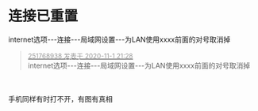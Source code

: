 # 连接已重置


internet选项---连接---局域网设置---为LAN使用xxxx前面的对号取消掉

<div class="quote"><blockquote><font size="2"><a href="https://www.hostloc.com/forum.php?mod=redirect&amp;goto=findpost&amp;pid=9386286&amp;ptid=761033" target="_blank"><font color="#999999">251768938 发表于 2020-11-1 21:28</font></a></font><br />
internet选项---连接---局域网设置---为LAN使用xxxx前面的对号取消掉</blockquote></div><br />
<img id="aimg_D0Trs" onclick="zoom(this, this.src, 0, 0, 0)" class="zoom" src="https://ftp.bmp.ovh/imgs/2020/11/2afec48aee5179a9.png" onmouseover="img_onmouseoverfunc(this)" onload="thumbImg(this)" border="0" alt="" /><br />
<br />
手机同样有时打不开，有图有真相
